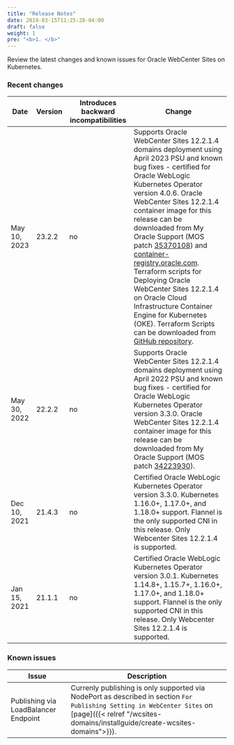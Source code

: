 ```yaml
---
title: "Release Notes"
date: 2019-03-15T11:25:28-04:00
draft: false
weight: 1
pre: "<b>1. </b>"
---
```


Review the latest changes and known issues for Oracle WebCenter Sites on Kubernetes.

### Recent changes

| Date | Version | Introduces backward incompatibilities | Change |
| --- | --- | --- | --- |
| May 10, 2023 | 23.2.2 | no | Supports Oracle WebCenter Sites 12.2.1.4 domains deployment using April 2023 PSU and known bug fixes - certified for Oracle WebLogic Kubernetes Operator version 4.0.6. Oracle WebCenter Sites 12.2.1.4 container image for this release can be downloaded from My Oracle Support (MOS patch [35370108](https://support.oracle.com/epmos/faces/ui/patch/PatchDetail.jspx?patchId=35370108)) and [container-registry.oracle.com](https://container-registry.oracle.com/). Terraform scripts for Deploying Oracle WebCenter Sites 12.2.1.4 on Oracle Cloud Infrastructure Container Engine for Kubernetes (OKE). Terraform Scripts can be downloaded from [GitHub repository](https://github.com/oracle/fmw-kubernetes/tree/master/FMWKubernetesMAA/OracleEnterpriseDeploymentAutomation/OracleWebCenterSites).
| May 30, 2022 | 22.2.2 | no | Supports Oracle WebCenter Sites 12.2.1.4 domains deployment using April 2022 PSU and known bug fixes - certified for Oracle WebLogic Kubernetes Operator version 3.3.0. Oracle WebCenter Sites 12.2.1.4 container image for this release can be downloaded from My Oracle Support (MOS patch [34223930](https://support.oracle.com/epmos/faces/ui/patch/PatchDetail.jspx?patchId=34223930)).
| Dec 10, 2021 | 21.4.3 | no | Certified Oracle WebLogic Kubernetes Operator version 3.3.0. Kubernetes 1.16.0+, 1.17.0+, and 1.18.0+ support. Flannel is the only supported CNI in this release. Only Webcenter Sites 12.2.1.4 is supported.
| Jan 15, 2021 | 21.1.1 | no | Certified Oracle WebLogic Kubernetes Operator version 3.0.1. Kubernetes 1.14.8+, 1.15.7+, 1.16.0+, 1.17.0+, and 1.18.0+ support. Flannel is the only supported CNI in this release. Only Webcenter Sites 12.2.1.4 is supported.


### Known issues

| Issue | Description |
| --- | --- |
| Publishing via LoadBalancer Endpoint |  Currenly publishing is only supported via NodePort as described in section `For Publishing Setting in WebCenter Sites` on [page]({{< relref "/wcsites-domains/installguide/create-wcsites-domains">}}).
